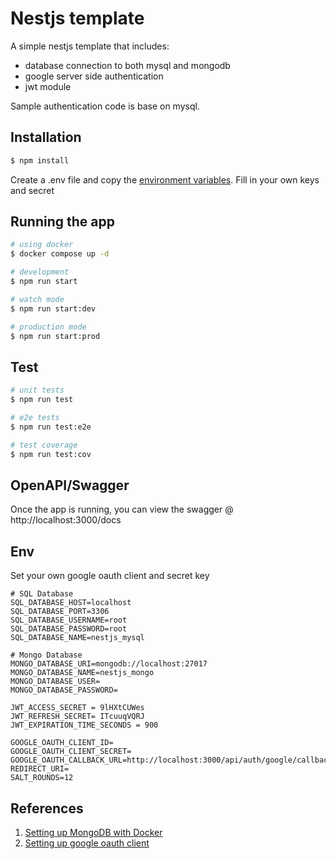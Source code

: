 # Nestjs template
A simple nestjs template that includes:
- database connection to both mysql and mongodb
- google server side authentication
- jwt module

Sample authentication code is base on mysql.

## Installation

```bash
$ npm install
```
Create a .env file and copy the [environment variables](https://github.com/BHO010/nestjs-template/edit/main/README.md#env). Fill in your own keys and secret

## Running the app

```bash
# using docker
$ docker compose up -d

# development
$ npm run start

# watch mode
$ npm run start:dev

# production mode
$ npm run start:prod
```

## Test

```bash
# unit tests
$ npm run test

# e2e tests
$ npm run test:e2e

# test coverage
$ npm run test:cov
```

## OpenAPI/Swagger

Once the app is running, you can view the swagger @ http://localhost:3000/docs

## Env
Set your own google oauth client and secret key
```
# SQL Database
SQL_DATABASE_HOST=localhost
SQL_DATABASE_PORT=3306
SQL_DATABASE_USERNAME=root
SQL_DATABASE_PASSWORD=root
SQL_DATABASE_NAME=nestjs_mysql

# Mongo Database
MONGO_DATABASE_URI=mongodb://localhost:27017
MONGO_DATABASE_NAME=nestjs_mongo
MONGO_DATABASE_USER=
MONGO_DATABASE_PASSWORD=

JWT_ACCESS_SECRET = 9lHXtCUWes
JWT_REFRESH_SECRET= ITcuuqVQRJ
JWT_EXPIRATION_TIME_SECONDS = 900

GOOGLE_OAUTH_CLIENT_ID=
GOOGLE_OAUTH_CLIENT_SECRET=
GOOGLE_OAUTH_CALLBACK_URL=http://localhost:3000/api/auth/google/callback
REDIRECT_URI= 
SALT_ROUNDS=12
```

## References

1. [Setting up MongoDB with Docker](https://dev.to/nyomansunima/create-nestjs-api-using-typescript-mongodb-docker-docker-compose-29k9)
2. [Setting up google oauth client](https://support.google.com/cloud/answer/6158849?hl=en#)
